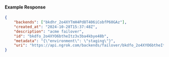 <!-- Code generated for API Clients. DO NOT EDIT. -->

#### Example Response

```json
{
	"backends": ["bkdhr_2o4XYTmH4Pd8T406iCobfP60GAz"],
	"created_at": "2024-10-28T15:37:48Z",
	"description": "acme failover",
	"id": "bkdfo_2o4XYO6btheItz3v3ba4kbye48b",
	"metadata": "{\"environment\": \"staging\"}",
	"uri": "https://api.ngrok.com/backends/failover/bkdfo_2o4XYO6btheItz3v3ba4kbye48b"
}
```
